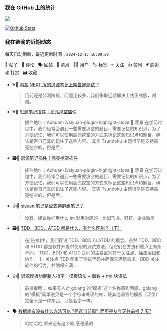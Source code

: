 ### 我在 GitHub 上的统计

<a title="Hits" target="_blank" href="https://github.com/Crowds21/Crowds21"><img src="https://hits.b3log.org/crowds21/crowds21.svg"></a>

[![Github Stats](https://github-readme-stats.vercel.app/api?username=crowds21&theme=tokyonight&show_icons=true)](https://github.com/crowds21)

<!--events start -->

### 我在链滴的近期动态

每天自动刷新，最近更新时间：`2024-12-15 16:09:20`

📝 帖子 &nbsp; 💬 评论 &nbsp; 🗣 回帖 &nbsp; 🌙 清月 &nbsp; 👨‍💻 用户 &nbsp; 🏷️ 标签 &nbsp; ⭐️ 关注 &nbsp; 👍 赞同 &nbsp; 💗 感谢 &nbsp; 💰 打赏 &nbsp; 🗃 收藏

* 💗💬 [鸿蒙 NEXT 版的思源笔记上架尝鲜测试了](https://ld246.com/article/1733151081951/comment/1733153442601#comments)

  > 目前还是公测阶段，问题比较多，我们争取近期解决上线正式版，谢谢。
* 💗📝 [思源笔记插件丨高亮挖空插件](https://ld246.com/article/1732817493005)

  > 插件地址：Achuan-2/siyuan-plugin-highlight-cloze 🤔 背景 在学习过程中，我们经常会遇到一些需要填空的题目、需要记忆的知识点，为了方便记忆，我们可以使用高亮挖空的方式来标记这些知识点和题目，确认是否自己真的记住了这些内容。 其实 Tsundoku 主题很早是支持高亮挖空的，但是后 ..
* 🗃📝 [思源笔记插件丨高亮挖空插件](https://ld246.com/article/1732817493005)

  > 插件地址：Achuan-2/siyuan-plugin-highlight-cloze 🤔 背景 在学习过程中，我们经常会遇到一些需要填空的题目、需要记忆的知识点，为了方便记忆，我们可以使用高亮挖空的方式来标记这些知识点和题目，确认是否自己真的记住了这些内容。 其实 Tsundoku 主题很早是支持高亮挖空的，但是后 ..
* 👍💬 [siyuan 笔记是否支持群组笔记？](https://ld246.com/article/1726710369817/comment/1726711906338#comments)

  > 没有，建议你们用什么 im 就用对应的，比如飞书、钉钉、企业微信
* 🗃📝 [TDD、BDD、ATDD 都是什么、有什么区别？（下）](https://ld246.com/article/1704677904067)

  > 在[链接]中，我们探讨 TDD、BDD 和 ATDD 的概念。虽然 TDD、BDD 和 ATDD 都是软件开发中使用的测试方法，但它们在方法和重点上有所不同。 TDD、BDD 和 ATDD 之间的主要区别在于关注点、抽象层级和协作。 1、关注点 TDD 侧重于测试代码并确保它满足需求。BDD 关注软件的行为，并确保它满 ..
* 👍💬 [思源模板功能新人指南：模板语法 + 函数 + md 块语法](https://ld246.com/article/1715065433237/comment/1715069966494#comments)

  > 前排提醒： 如果有人对 golang 的“模板”这个名称感到困惑，golang 的“模板”简单说只是一个字符串处理的库，跟其他语言的模板（泛型）完全不是一种东西，只是名字一样。
* 🗣 [数据库有没有什么方法可以 "筛选当前周", 而不是从今天往前推 7 天?](https://ld246.com/article/1725154228816/comment/1725171849674#comments)

  > 哈哈哈哈,原来还有这个嘛,感谢感谢


<!--events end -->
